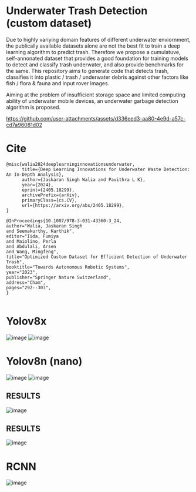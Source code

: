 # Underwater Trash Detection (custom dataset)
Due to highly variying domain features of different underwater enviornment, the publically available datasets alone are not the best fit to train a deep learning algorithm to predict trash.
Therefore we propose a cumulatuve, self-annonated dataset that provides a good foundation for training models to detect and classify trash underwater, and also provide benchmarks for the same.
This repository aims to generate code that detects trash, classifies it into plastic / trash / underwater debris against other factors like fish / flora & fauna and input rover images.

Aiming at the problem of insufficient storage space and limited computing ability of underwater mobile devices, an underwater garbage detection algorithm is proposed.



https://github.com/user-attachments/assets/d336eed3-aa80-4e9d-a57c-cd7a96081d02



# Cite
```
@misc{walia2024deeplearninginnovationsunderwater,
      title={Deep Learning Innovations for Underwater Waste Detection: An In-Depth Analysis}, 
      author={Jaskaran Singh Walia and Pavithra L K},
      year={2024},
      eprint={2405.18299},
      archivePrefix={arXiv},
      primaryClass={cs.CV},
      url={https://arxiv.org/abs/2405.18299}, 
}

@InProceedings{10.1007/978-3-031-43360-3_24,
author="Walia, Jaskaran Singh
and Seemakurthy, Karthik",
editor="Iida, Fumiya
and Maiolino, Perla
and Abdulali, Arsen
and Wang, Mingfeng",
title="Optimized Custom Dataset for Efficient Detection of Underwater Trash",
booktitle="Towards Autonomous Robotic Systems",
year="2023",
publisher="Springer Nature Switzerland",
address="Cham",
pages="292--303",
}


```


# Yolov8x 
![image](https://github.com/karanwxliaa/Underwater-Trash-Detection/assets/95328038/efb0a3c1-528f-4629-ac21-9e3eaaf266fb)
![image](https://github.com/karanwxliaa/Underwater-Trash-Detection/assets/95328038/0714d155-d32c-4557-be64-764302a151cd)


# Yolov8n (nano)
![image](https://github.com/karanwxliaa/Underwater-Trash-Detection/assets/95328038/97ab9abb-1eef-4027-82b9-a24e28111040)
![image](https://github.com/karanwxliaa/Underwater-Trash-Detection/assets/95328038/7d7201d0-fc2a-4cbd-b335-e1a700d51ef5)



## RESULTS
![image](https://user-images.githubusercontent.com/95328038/216963801-3ed4a1d2-9444-4a38-91ab-31a6fec4580a.png)


## RESULTS
![image](https://user-images.githubusercontent.com/95328038/216963724-eb4020c5-4333-45fc-8fea-9a4d5fb28913.png)


# RCNN
![image](https://github.com/karanwxliaa/Underwater-Trash-Detection/blob/main/RCNN/Results%20of%20RCNN.png)



